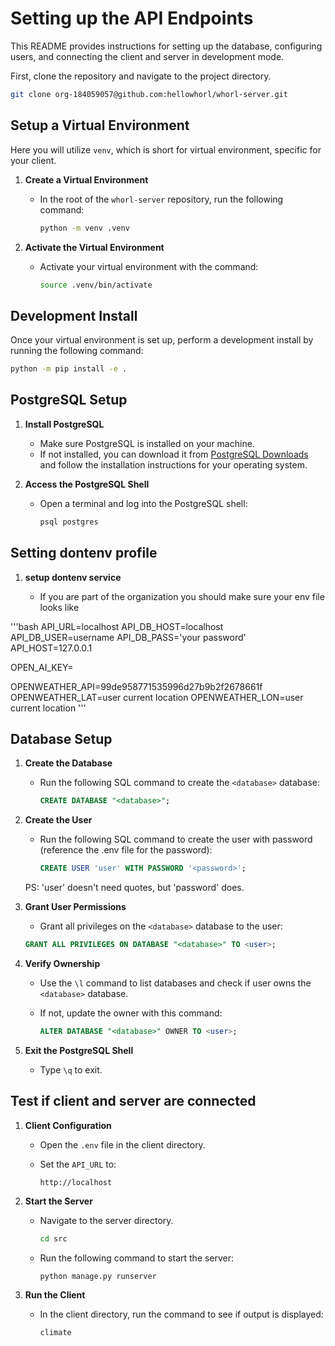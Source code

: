 # Setting up the API Endpoints

This README provides instructions for setting up the database, configuring users, and connecting the client and server in development mode.

First, clone the repository and navigate to the project directory.

```bash
git clone org-184059057@github.com:hellowhorl/whorl-server.git
```

## Setup a Virtual Environment

Here you will utilize `venv`, which is short for virtual environment, specific for your client.

1. **Create a Virtual Environment**  
    - In the root of the `whorl-server` repository, run the following command:

      ```bash
      python -m venv .venv
      ```

2. **Activate the Virtual Environment**  
    - Activate your virtual environment with the command:

      ```bash
      source .venv/bin/activate
      ```

## Development Install

Once your virtual environment is set up, perform a development install by running the following command:

```bash
python -m pip install -e .
```

## PostgreSQL Setup

1. **Install PostgreSQL**  
   - Make sure PostgreSQL is installed on your machine.  
   - If not installed, you can download it from [PostgreSQL Downloads](https://www.postgresql.org/download/) and follow the installation instructions for your operating system.

2. **Access the PostgreSQL Shell**  
   - Open a terminal and log into the PostgreSQL shell:  

     ```bash
     psql postgres
     ```

## Setting dontenv profile 

1. **setup dontenv service**

   - If you are part of the organization you should make sure your env file looks like 

'''bash 
API_URL=localhost
API_DB_HOST=localhost
API_DB_USER=username
API_DB_PASS='your password'
API_HOST=127.0.0.1

OPEN_AI_KEY=<Your OPEN AI Key>

OPENWEATHER_API=99de958771535996d27b9b2f2678661f
OPENWEATHER_LAT=user current location 
OPENWEATHER_LON=user current location
'''

## Database Setup

1. **Create the Database**  
   - Run the following SQL command to create the `<database>` database:

     ```sql
     CREATE DATABASE "<database>";
     ```

2. **Create the User**
    - Run the following SQL command to create the user with password (reference the .env file for the password):

        ```sql
        CREATE USER 'user' WITH PASSWORD '<password>';
        ```

    PS: 'user' doesn't need quotes, but 'password' does.

3. **Grant User Permissions**  
   - Grant all privileges on the `<database>` database to the user:  

    ```sql
    GRANT ALL PRIVILEGES ON DATABASE "<database>" TO <user>;
    ```

4. **Verify Ownership**  
   - Use the `\l` command to list databases and check if user owns the `<database>` database.  
   - If not, update the owner with this command:

     ```sql
     ALTER DATABASE "<database>" OWNER TO <user>;
     ```

5. **Exit the PostgreSQL Shell**  
   - Type `\q` to exit.

## Test if client and server are connected

1. **Client Configuration**  
   - Open the `.env` file in the client directory.  
   - Set the `API_URL` to:  

     ```plaintext
     http://localhost
     ```

2. **Start the Server**  
   - Navigate to the server directory.

     ```bash
     cd src
     ```

   - Run the following command to start the server:

     ```bash
     python manage.py runserver
     ```

3. **Run the Client**  
   - In the client directory, run the command to see if output is displayed:

     ```bash
     climate
     ```